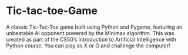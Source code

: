 # Tic-tac-toe-Game
A classic Tic-Tac-Toe game built using Python and Pygame, featuring an unbeatable AI opponent powered by the Minimax algorithm. This was created as part of the CS50’s Introduction to Artificial Intelligence with Python course. You can play as X or O and challenge the computer!  
